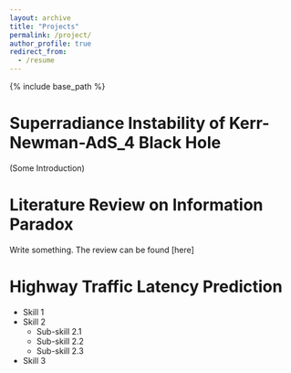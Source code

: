 ```yaml
---
layout: archive
title: "Projects"
permalink: /project/
author_profile: true
redirect_from:
  - /resume
---
```


{% include base_path %}

Superradiance Instability of Kerr-Newman-AdS_4 Black Hole
======
(Some Introduction)

Literature Review on Information Paradox
======
Write something.
The review can be found [here]
  
Highway Traffic Latency Prediction
======
* Skill 1
* Skill 2
  * Sub-skill 2.1
  * Sub-skill 2.2
  * Sub-skill 2.3
* Skill 3
